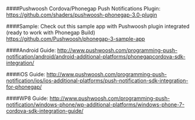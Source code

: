 ####Pushwoosh Cordova/Phonegap Push Notifications Plugin:
https://github.com/shaders/pushwoosh-phonegap-3.0-plugin

####Sample:
Check out this sample app with Pushwoosh plugin integrated (ready to work with Phonegap Build)
https://github.com/Pushwoosh/phonegap-3-sample-app

####Android Guide:
http://www.pushwoosh.com/programming-push-notification/android/android-additional-platforms/phonegapcordova-sdk-integration/

####iOS Guide:
http://www.pushwoosh.com/programming-push-notification/ios/ios-additional-platforms/push-notification-sdk-integration-for-phonegap/

####WP8 Guide:
http://www.pushwoosh.com/programming-push-notification/windows-phone/wp-additional-platforms/windows-phone-7-cordova-sdk-integration-guide/
